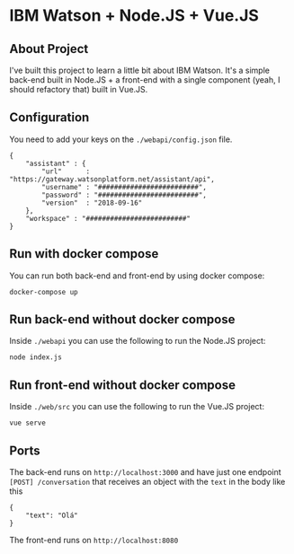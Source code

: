# IBM Watson + Node.JS + Vue.JS

## About Project
I've built this project to learn a little bit about IBM Watson. It's a simple back-end built in Node.JS + a front-end with a single component (yeah, I should refactory that) built in Vue.JS.

## Configuration
You need to add your keys on the `./webapi/config.json` file.

```
{
    "assistant" : {
        "url"      : "https://gateway.watsonplatform.net/assistant/api",
        "username" : "#########################",
        "password" : "#########################",
        "version"  : "2018-09-16"
    },
    "workspace" : "#########################"
}
```

## Run with docker compose
You can run both back-end and front-end by using docker compose:

```
docker-compose up
```

## Run back-end without docker compose
Inside `./webapi` you can use the following to run the Node.JS project:

```
node index.js
```

## Run front-end without docker compose
Inside `./web/src` you can use the following to run the Vue.JS project:

```
vue serve
```

## Ports

The back-end runs on `http://localhost:3000` and have just one endpoint `[POST] /conversation` that receives an object with the `text` in the body like this

```
{
    "text": "Olá"
}
```

The front-end runs on `http://localhost:8080`